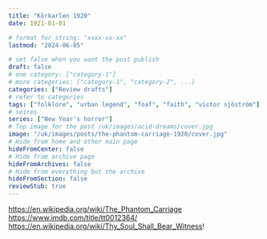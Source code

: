 ```yaml
---
title: "Körkarlen 1920"
date: 1921-01-01

# format for string: "xxxx-xx-xx"
lastmod: "2024-06-05"

# set false when you want the post publish
draft: false
# one category: ["category-1"]
# more categories: ["category-1", "category-2", ...]
categories: ["Review drafts"]
# refer to categories
tags: ["folklore", "urban legend", "foaf", "faith", "victor sjöström"]
# seires
series: ["New Year's horror"]
# Top image for the post /uk/images/acid-dreams/cover.jpg
image: "/uk/images/posts/the-phantom-carriage-1920/cover.jpg"
# Hide from home and other main page
hideFromCenter: false
# Hide from archive page
hideFromArchives: false
# Hide from everything but the archive
hideFromSection: false
reviewStub: true
---
```

https://en.wikipedia.org/wiki/The_Phantom_Carriage
https://www.imdb.com/title/tt0012364/
https://en.wikipedia.org/wiki/Thy_Soul_Shall_Bear_Witness!
<!--more-->